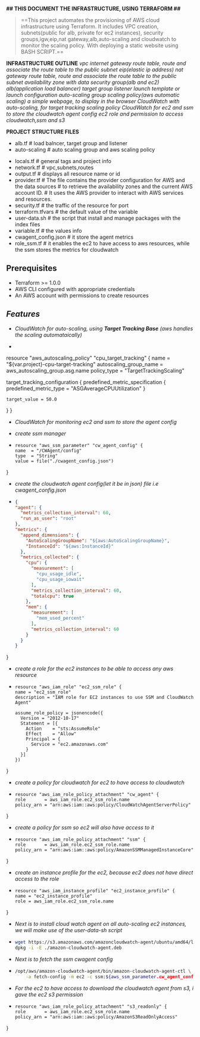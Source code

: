 **## THIS DOCUMENT THE INFRASTRUCTURE, USING TERRAFORM ##**
> ==This project automates the provisioning of AWS cloud infrastructure using Terraform. It includes VPC creation, subnets(public for alb, private for ec2 instances), security groups,igw,eip,nat gateway,alb,auto-scaling and cloudwatch to monitor the scaling policy. With deploying a static website using BASH SCRIPT.==

**INFRASTRUCTURE OUTLINE**
*vpc*
*internet gateway*
*route table, route and associate the route table to the public subnet*
*eip(elastic ip address)*
*nat gateway*
*route table, route and associate the route table to the public subnet*
*availability zone with data*
*security group(alb and ec2)*
*alb(application load balancer)*
*target group*
*listener*
*launch template or launch configuration*
*auto-scaling group*
*scaling policy(aws automatic scaling)*
*a simple webpage, to display in the browser*
*CloudWatch with auto-scaling, for target tracking scaling policy*
*CloudWatch for ec2 and ssm to store the cloudwatch agent config*
*ec2 role and permission to access cloudwatch,ssm and s3*



**PROJECT STRUCTURE FILES**
- alb.tf # load balncer, target group and listener
- auto-scaling # auto scaling group and aws scaling policy
<!-- - instances.tf # lanuch template for the auto scaling -->
- locals.tf # general tags and project info
- network.tf # vpc,subnets,routes
- output.tf # displays all resource name or id
- provider.tf   # The file contains the provider configuration for AWS and the data sources
                # to retrieve the availability zones and the current AWS account ID.
                # It uses the AWS provider to interact with AWS services and resources.
- security.tf # the traffic of the resource for port
- terraform.tfvars # the default value of the variable
- user-data.sh # the script that install and manage packages with the index files
- variable.tf # the values info
- cwagent_config.json # it store the agent metrics
- role_ssm.tf # it enables the ec2 to have access to aws resources, while the ssm stores the metrics for cloudwatch

##  **Prerequisites**
- Terraform >= 1.0.0
- AWS CLI configured with appropriate credentials
- An AWS account with permissions to create resources

## *Features*
- *CloudWatch for auto-scaling, using __Target Tracking Base__ (aws handles the scaling automataically)*


- ```hcl
resource "aws_autoscaling_policy" "cpu_target_tracking" {
  name                   = "${var.project}-cpu-target-tracking"
  autoscaling_group_name = aws_autoscaling_group.asg.name
  policy_type            = "TargetTrackingScaling"

  target_tracking_configuration {
    predefined_metric_specification {
      predefined_metric_type = "ASGAverageCPUUtilization"
    }

    target_value = 50.0
  }
}

- *CloudWatch for monitoring ec2 and ssm to store the agent config*

- *create ssm manager*
- ```hcl
  resource "aws_ssm_parameter" "cw_agent_config" {
  name  = "/CWAgent/config"
  type  = "String"
  value = file("./cwagent_config.json")
}

- *create the cloudwatch agent config(let it be in json) file i.e cwagent_config.json*
- ```json
  {
  "agent": {
    "metrics_collection_interval": 60,
    "run_as_user": "root"
  },
  "metrics": {
    "append_dimensions": {
      "AutoScalingGroupName": "${aws:AutoScalingGroupName}",
      "InstanceId": "${aws:InstanceId}"
    },
    "metrics_collected": {
      "cpu": {
        "measurement": [
          "cpu_usage_idle",
          "cpu_usage_iowait"
        ],
        "metrics_collection_interval": 60,
        "totalcpu": true
      },
      "mem": {
        "measurement": [
          "mem_used_percent"
        ],
        "metrics_collection_interval": 60
      }
    }
  }
}


- *create a role for the ec2 instances to be able to access any aws resource*
- ```hcl
  resource "aws_iam_role" "ec2_ssm_role" {
  name = "ec2_ssm_role"
  description = "IAM role for EC2 instances to use SSM and CloudWatch Agent"

  assume_role_policy = jsonencode({
    Version = "2012-10-17"
    Statement = [{
      Action    = "sts:AssumeRole"
      Effect    = "Allow"
      Principal = {
        Service = "ec2.amazonaws.com"
      }
    }]
  })
}

- *create a policy for cloudwatch for ec2 to have access to cloudwatch*
- ```hcl
  resource "aws_iam_role_policy_attachment" "cw_agent" {
  role       = aws_iam_role.ec2_ssm_role.name
  policy_arn = "arn:aws:iam::aws:policy/CloudWatchAgentServerPolicy"
}

- *create a policy for ssm so ec2 will also have access to it*
- ```hcl 
  resource "aws_iam_role_policy_attachment" "ssm" {
  role       = aws_iam_role.ec2_ssm_role.name
  policy_arn = "arn:aws:iam::aws:policy/AmazonSSMManagedInstanceCore"
}

- *create an instance profile for the ec2, because ec2 does not have direct access to the role*
- ```hcl
  resource "aws_iam_instance_profile" "ec2_instance_profile" {
  name = "ec2_instance_profile"
  role = aws_iam_role.ec2_ssm_role.name
}
<!-- kindly note that the role policies has been attached to the role, and the role is attached to the instance profile -->

- *Next is to install cloud watch agent on all auto-scaling ec2 instances, we will make use of the user-data-sh script*
- ```bash
  wget https://s3.amazonaws.com/amazoncloudwatch-agent/ubuntu/amd64/latest/amazon-cloudwatch-agent.deb
  dpkg -i -E ./amazon-cloudwatch-agent.deb

- *Next is to fetch the ssm cwagent config*
- ```bash
  /opt/aws/amazon-cloudwatch-agent/bin/amazon-cloudwatch-agent-ctl \
      -a fetch-config -m ec2 -c ssm:${aws_ssm_parameter.cw_agent_config.name} -s


- *For the ec2 to have access to download the cloudwatch agent from s3, i gave the ec2 s3 permission*
- ```hcl
  resource "aws_iam_role_policy_attachment" "s3_readonly" {
  role       = aws_iam_role.ec2_ssm_role.name
  policy_arn = "arn:aws:iam::aws:policy/AmazonS3ReadOnlyAccess"
}
<!-- The ec2 has only ReadOnlyAccess, for least priviledge -->